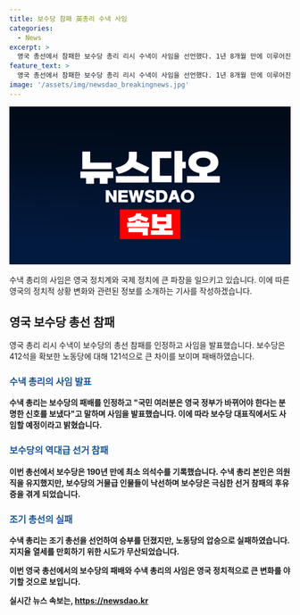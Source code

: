 ```yaml
---
title: 보수당 참패 英총리 수낵 사임
categories:
  - News
excerpt: >
  영국 총선에서 참패한 보수당 총리 리시 수낵이 사임을 선언했다. 1년 8개월 만에 이루어진 결정은 국민의 바램이라고 수낵이 밝혔다. 수낵은 보수당 대표직에서도 물러날 것을 발표했다. 전날 조기 총선 결과에서 보수당은 최소 의석수에 그쳤고, 노동당은 압승을 거뒀다. 수낵 총리는 실패의 책임을 인정하며 당선 된 지역은 있었지만 보수당은 큰 실패를 맛봤다.
feature_text: >
  영국 총선에서 참패한 보수당 총리 리시 수낵이 사임을 선언했다. 1년 8개월 만에 이루어진 결정은 국민의 바램이라고 수낵이 밝혔다. 수낵은 보수당 대표직에서도 물러날 것을 발표했다. 전날 조기 총선 결과에서 보수당은 최소 의석수에 그쳤고, 노동당은 압승을 거뒀다. 수낵 총리는 실패의 책임을 인정하며 당선 된 지역은 있었지만 보수당은 큰 실패를 맛봤다.
image: '/assets/img/newsdao_breakingnews.jpg'
---
```


<p><img src="/assets/img/newsdao_breakingnews.jpg" alt="pcversion 속보" /></p>

<p>수낵 총리의 사임은 영국 정치계와 국제 정치에 큰 파장을 일으키고 있습니다. 이에 따른 영국의 정치적 상황 변화와 관련된 정보를 소개하는 기사를 작성하겠습니다.</p>

<h2 data-ke-size="size26">영국 보수당 총선 참패</h2>

<p data-ke-size="size16">영국 총리 리시 수낵이 보수당의 총선 참패를 인정하고 사임을 발표했습니다. 보수당은 412석을 확보한 노동당에 대해 121석으로 큰 차이를 보이며 패배하였습니다.</p>

<h3><b><span style="color: #1a5490;">수낵 총리의 사임 발표</span><b></h3>

<p data-ke-size="size16">수낵 총리는 보수당의 패배를 인정하고 "국민 여러분은 영국 정부가 바뀌어야 한다는 분명한 신호를 보냈다"고 말하며 사임을 발표했습니다. 이에 따라 보수당 대표직에서도 사임할 예정이라고 밝혔습니다.</p>

<h3><b><span style="color: #1a5490;">보수당의 역대급 선거 참패</span><b></h3>

<p data-ke-size="size16">이번 총선에서 보수당은 190년 만에 최소 의석수를 기록했습니다. 수낵 총리 본인은 의원직을 유지했지만, 보수당의 거물급 인물들이 낙선하며 보수당은 극심한 선거 참패의 후유증을 겪게 되었습니다.</p>

<h3><b><span style="color: #1a5490;">조기 총선의 실패</span><b></h3>

<p data-ke-size="size16">수낵 총리는 조기 총선을 선언하여 승부를 던졌지만, 노동당의 압승으로 실패하였습니다. 지지율 열세를 만회하기 위한 시도가 무산되었습니다.</p>

<p>이번 영국 총선에서의 보수당의 패배와 수낵 총리의 사임은 영국 정치적으로 큰 변화를 야기할 것으로 보입니다.</p>
실시간 뉴스 속보는, <a href="https://newsdao.kr" rel="dofollow">https://newsdao.kr</a>


